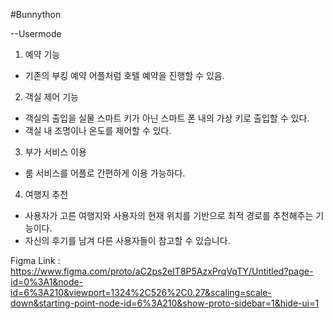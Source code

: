 #Bunnython

--Usermode

 1. 예약 기능
  - 기존의 부킹 예약 어플처럼 호텔 예약을 진행할 수 있음.
 2. 객실 제어 기능
  - 객실의 출입을 실물 스마트 키가 아닌 스마트 폰 내의 가상 키로 출입할 수 있다.
  - 객실 내 조명이나 온도를 제어할 수 있다.
 3. 부가 서비스 이용
  - 룸 서비스를 어플로 간편하게 이용 가능하다.
 4. 여행지 추천
  - 사용자가 고른 여행지와 사용자의 현재 위치를 기반으로 최적 경로를 추천해주는 기능이다.
  - 자신의 후기를 남겨 다른 사용자들이 참고할 수 있습니다.
  
  Figma Link : https://www.figma.com/proto/aC2ps2eIT8P5AzxPrqVqTY/Untitled?page-id=0%3A1&node-id=6%3A210&viewport=1324%2C526%2C0.27&scaling=scale-down&starting-point-node-id=6%3A210&show-proto-sidebar=1&hide-ui=1

